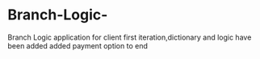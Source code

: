 # Branch-Logic-
Branch Logic application for client
first iteration,dictionary and logic have been added
added payment option to end 
